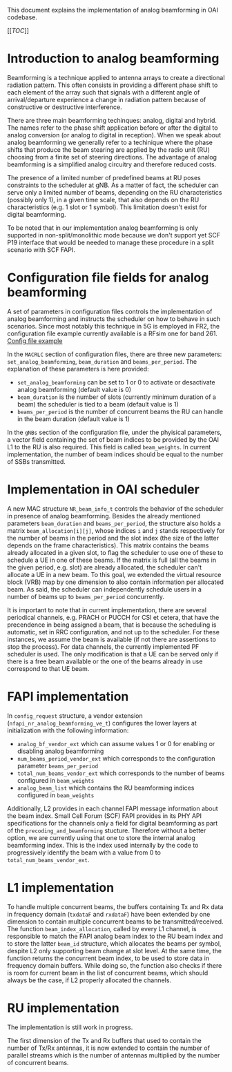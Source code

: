 This document explains the implementation of analog beamforming in OAI codebase.

[[_TOC_]]

# Introduction to analog beamforming

Beamforming is a technique applied to antenna arrays to create a directional radiation pattern. This often consists in providing a different phase shift to each element of the array such that signals with a different angle of arrival/departure experience a change in radiation pattern because of constructive or destructive interference.

There are three main beamforming techinques: analog, digital and hybrid. The names refer to the phase shift application before or after the digital to analog conversion (or analog to digital in reception). When we speak about analog beamforming we generally refer to a techinique where the phase shifts that produce the beam stearing are applied by the radio unit (RU) choosing from a finite set of steering directions. The advantage of analog beamforming is a simplified analog circuitry and therefore reduced costs.

The presence of a limited number of predefined beams at RU poses constraints to the scheduler at gNB. As a matter of fact, the scheduler can serve only a limited number of beams, depending on the RU characteristics (possibly only 1), in a given time scale, that also depends on the RU characteristics (e.g. 1 slot or 1 symbol). This limitation doesn't exist for digital beamforming.

To be noted that in our implementation analog beamforming is only supported in non-split/monolithic mode because we don't support yet SCF P19 interface that would be needed to manage these procedure in a split scenario with SCF FAPI.

# Configuration file fields for analog beamforming

A set of parameters in configuration files controls the implementation of analog beamforming and instructs the scheduler on how to behave in such scenarios. Since most notably this technique in 5G is employed in FR2, the configuration file example currently available is a RFsim one for band 261. [Config file example](../ci-scripts/conf_files/gnb.sa.band261.u3.32prb.rfsim.conf)

In the `MACRLC` section of configuration files, there are three new parameters: `set_analog_beamforming`, `beam_duration` and `beams_per_period`. The explanation of these parameters is here provided:
- `set_analog_beamforming` can be set to 1 or 0 to activate or desactivate analog beamforming (default value is 0)
- `beam_duration` is the number of slots (currently minimum duration of a beam) the scheduler is tied to a beam (default value is 1)
- `beams_per_period` is the number of concurrent beams the RU can handle in the beam duration (default value is 1)

In the `gNBs` section of the configuration file, under the phyisical parameters, a vector field containing the set of beam indices to be provided by the OAI L1 to the RU is also required. This field is called `beam_weights`. In current implementation, the number of beam indices should be equal to the number of SSBs transmitted.

# Implementation in OAI scheduler

A new MAC structure `NR_beam_info_t` controls the behavior of the scheduler in presence of analog beamforming. Besides the already mentioned parameters `beam_duration` and `beams_per_period`, the structure also holds a matrix `beam_allocation[i][j]`, whose indices `i` and `j` stands respectively for the number of beams in the period and the slot index (the size of the latter depends on the frame characteristics).
This matrix contains the beams already allocated in a given slot, to flag the scheduler to use one of these to schedule a UE in one of these beams. If the matrix is full (all the beams in the given period, e.g. slot) are already allocated, the scheduler can't allocate a UE in a new beam.
To this goal, we extended the virtual resource block (VRB) map by one dimension to also contain information per allocated beam. As said, the scheduler can independently schedule users in a number of beams up to `beams_per_period` concurrently.

It is important to note that in current implementation, there are several periodical channels, e.g. PRACH or PUCCH for CSI et cetera, that have the precendence in being assigned a beam, that is because the scheduling is automatic, set in RRC configuration, and not up to the scheduler. For these instances, we assume the beam is available (if not there are assertions to stop the process). For data channels, the currently implemented PF scheduler is used. The only modification is that a UE can be served only if there is a free beam available or the one of the beams already in use correspond to that UE beam.

# FAPI implementation

In `config_request` structure, a vendor extension (`nfapi_nr_analog_beamforming_ve_t`) configures the lower layers at initialization with the following information:
- `analog_bf_vendor_ext` which can assume values 1 or 0 for enabling or disabling analog beamforming
- `num_beams_period_vendor_ext` which corresponds to the configuration parameter `beams_per_period`
- `total_num_beams_vendor_ext` which corresponds to the number of beams configured in `beam_weights`
- `analog_beam_list` which contains the RU beamforming indices configured in `beam_weights`

Additionally, L2 provides in each channel FAPI message information about the beam index. Small Cell Forum (SCF) FAPI provides in its PHY API specifications for the channels only a field for digital beamforming as part of the `precoding_and_beamforming` stucture. Therefore without a better option, we are currently using that one to store the internal analog beamforming index. This is the index used internally by the code to progressively identify the beam with a value from 0 to `total_num_beams_vendor_ext`.

# L1 implementation

To handle multiple concurrent beams, the buffers containing Tx and Rx data in frequency domain (`txdataF` and `rxdataF`) have been extended by one dimension to contain multiple concurrent beams to be transmitted/received.
The function `beam_index_allocation`, called by every L1 channel, is responsible to match the FAPI analog beam index to the RU beam index and to store the latter `beam_id` structure, which allocates the beams per symbol, despite L2 only supporting beam change at slot level. At the same time, the function returns the concurrent beam index, to be used to store data in frequency domain buffers. While doing so, the function also checks if there is room for current beam in the list of concurrent beams, which should always be the case, if L2 properly allocated the channels.

# RU implementation

The implementation is still work in progress.

The first dimension of the Tx and Rx buffers that used to contain the number of Tx/Rx antennas, it is now extended to contain the number of parallel streams which is the number of antennas multiplied by the number of concurrent beams.
